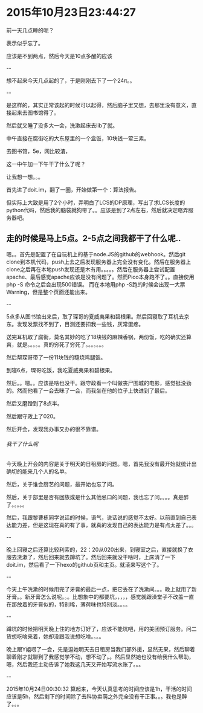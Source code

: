<!--
author: Kapono
date: 2015-10-23
title: 2015年10月23日
tags: 日志
category: 日志
status: publish
summary: 又是逗比的一天
-->

# 2015年10月23日23:44:27

前一天几点睡的呢？

表示似乎忘了。

应该是不到两点，然后今天是10点多醒的应该

--

想不起来今天几点起的了，于是刚刚去下了一个24π。。

--

是这样的，其实正常该起的时候可以起得，然后脑子里又想，去那里没有意义，直接起来去图书馆得了。

然后就又睡了没多大一会，洗漱起床去lib了就。

中午直接在腐街吃的大东屋里的一个盒饭，10块钱一荤三素。

去图书馆，5e，网比较渣，

这一中午加一下午干了什么了呢？

让我想一想。。。

首先进了doit.im，翻了一圈，开始做第一个：算法报告。

但实际上大致是用了2个小时，弄明白了LCS的DP原理，写出了求LCS长度的python代码，然后我的脑袋就狗带了。。应该是到了2点左右，然后就决定瞎弄服务器吧。

## 走的时候是马上5点。2-5点之间我都干了什么呢..

嗯。。首先是配置了在自玩机上的基于node.JS的github的webhook。然后git clone到本机代码，push上去之后发现服务器上完全没有变化。然后在服务器上clone之后再在本地push发现还是木有用。。。。。然后在服务器上尝试配置apache、最后感觉apache应该是没有问题了。然而Pico本身跑不了。。直接使用php -S 命令之后会出现500错误。 而在本地用php -S跑的时候会出现一大票Warning，但是整个页面还能出来。

--

5点多从图书馆出来后，取了琛哥的夏威夷果和碧根果。然后回寝取了耳机去京东。发现发票找不到了，目测还要扣我一些钱，灰常蛋疼。

送完耳机取了腐街，莫名其妙的吃了18块钱的麻辣香锅，两份饭，吃的确实还算爽，就是。。。。。真的穷死了穷死了。。。。。。。

然后帮琛哥带了一份11块钱的糙烧鸡腿饭。

到寝6点，琛哥吃饭，我吃夏威夷果和碧根果。

然后。。嗯。。应该是啥也没干。跟守政看一个叫做丧尸围城的电影，感觉挺没劲的。然而他看了一会去眯了一会，而我坐在他的位子上快进到了最后。

然后又磨蹭到了8点半。

然后跟守政上了020。

然后开会，发现我办事又办的很不靠谱。

###### 我干了什么呢

今天晚上开会的内容是关于明天的日租房的问题。嗯，首先我没有最开始就统计出确切的能来几个人的名单。

然后，关于谁会厨艺的问题，最开始也忘了问。

然后，关于部里是否有回族或是什么其他忌口的问题，我也忘了问。。。。真是醉了。。。。。

然后，我跟黎曹栋同学说话的时候，语气，说话说的感觉不太好。以前直到自己表达能力差，但是这现在真的有了事，就真的发现自己的表达能力是有点太差了。。。

--

晚上回寝之后还算比较利索的，22：20从020出来，到寝室之后，直接就换了衣服去洗漱了，然后回来就去蹲坑了。然后回来就没干啥时，上床清了一下doit.im，然后看了一下hexo的github页和主页。就滚来写这个了。

--

今天上午洗漱的时候用完了牙膏的最后一点，把它丢在了洗漱间。。。晚上就用了新牙膏。。新牙膏怎么说呢。。。比想象中的都要坑，，，，，感觉就跟澡堂子不改盖一直在那放着的牙膏似的，特别稀，薄荷味也特别淡。。。。

--

蹲坑的时候把明天晚上住的地方订好了，应该不能坑吧，用的美团预订服务。问二货想吃啥来着，她却没跟我说想吃啥。。。。

晚上跟Y姐唠了一会，先是逗她明天去日租房当我们部外援，显然无果，然后聊着聊着刚才就聊到了我感觉学不动，想不动了。。然后显然她也没有给我什么帮助，嗯，然后我还主动告诉了她我这几天又开始写流水账了。。。

--

2015年10月24日00:30:32 算起来，今天认真思考的时间应该是1h，干活的时间应该是5h，然后剩下的时间除了去科协卖萌之外完全没有干正事。。。我也是醉了。。。